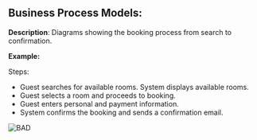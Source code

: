 ## Business Process Models:

**Description**: Diagrams showing the booking process from search to confirmation.

**Example:**

Steps:
 - Guest searches for available rooms. System displays available rooms. 
 - Guest selects a room and proceeds to booking.  
 - Guest enters personal and payment information. 
 - System confirms the booking and sends a   confirmation email.



![BAD](https://github.com/user-attachments/assets/be51f1a1-629b-4979-803f-21388458f3c0)

